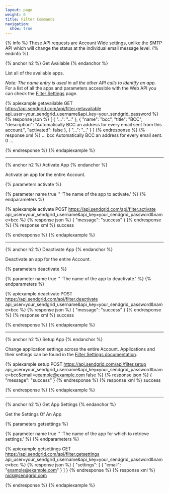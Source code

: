 ```yaml
---
layout: page
weight: 0
title: Filter Commands
navigation:
  show: true
---
```


{% info %}
  These API requests are Account Wide settings, unlike the SMTP API which will change the status at the individual email message level.
{% endinfo %}

{% anchor h2 %}
Get Available
{% endanchor %}

List all of the available apps.

*Note: The name entry is used in all the other API calls to identify an app.* For a list of all the apps and parameters accessible with the Web API you can check the [Filter Settings]({{root_url}}/API_Reference/Web_API/filter_settings.html) page.

{% apiexample getavailable GET https://api.sendgrid.com/api/filter.getavailable api_user=your_sendgrid_username&api_key=your_sendgrid_password %}
  {% response json %}
[
  {
    "...": "..."
  },
  {
    "name": "bcc",
    "title": "BCC",
    "description": "Automatically BCC an address for every email sent from this account.",
    "activated": false
  },
  {
    "...": "..."
  }
]
  {% endresponse %}
  {% response xml %}
<filters>
   ...
   <filter>
      <name>bcc</name>
      <description>Automatically BCC an address for every email sent.</description>
      <activated>0</activated>
   </filter>
   ...
</filters>

  {% endresponse %}
{% endapiexample %}

* * * * *

{% anchor h2 %}
Activate App
{% endanchor %}

Activate an app for the entire Account.

{% parameters activate %}

  {% parameter name true '' 'The name of the app to activate.' %}
{% endparameters %}

{% apiexample activate POST https://api.sendgrid.com/api/filter.activate api_user=your_sendgrid_username&api_key=your_sendgrid_password&name=bcc %}
  {% response json %}
{
  "message": "success"
}
  {% endresponse %}
  {% response xml %}
<result>
   <message>success</message>
</result>

  {% endresponse %}
{% endapiexample %}

* * * * *

{% anchor h2 %}
Deactivate App
{% endanchor %}

Deactivate an app for the entire Account.

{% parameters deactivate %}

  {% parameter name true '' 'The name of the app to deactivate.' %}
{% endparameters %}

{% apiexample deactivate POST https://api.sendgrid.com/api/filter.deactivate api_user=your_sendgrid_username&api_key=your_sendgrid_password&name=bcc %}
  {% response json %}
{
  "message": "success"
}
  {% endresponse %}
  {% response xml %}
<result>
   <message>success</message>
</result>

  {% endresponse %}
{% endapiexample %}

* * * * *

{% anchor h2 %}
Setup App
{% endanchor %}

Change application settings across the entire Account. Applications and their settings can be found in the [Filter Settings documentation]({{root_url}}/API_Reference/Web_API/filter_settings.html).

{% apiexample setup POST https://api.sendgrid.com/api/filter.setup api_user=your_sendgrid_username&api_key=your_sendgrid_password&name=bcc&email=example@example.com false %}
  {% response json %}
{
  "message": "success"
}
  {% endresponse %}
  {% response xml %}
<result>
   <message>success</message>
</result>

  {% endresponse %}
{% endapiexample %}

* * * * *

{% anchor h2 %}
Get App Settings
{% endanchor %}

Get the Settings Of An App

{% parameters getsettings %}

  {% parameter name true '' 'The name of the app for which to retrieve settings.' %}
{% endparameters %}

{% apiexample getsettings GET https://api.sendgrid.com/api/filter.getsettings api_user=your_sendgrid_username&api_key=your_sendgrid_password&name=bcc %}
  {% response json %}
{
  "settings": [
    {
      "email": "example@example.com"
    }
  ]
}
  {% endresponse %}
  {% response xml %}
<filter>
   <email>nick@sendgrid.com</email>
</filter>

  {% endresponse %}
{% endapiexample %}
